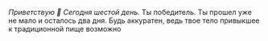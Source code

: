 *Приветствую 🙂 Сегодня шестой день.*
Ты победитель. Ты прошел уже не мало и осталось два дня. Будь аккуратен, ведь твое тело привыкшее к традиционной пище возможно
